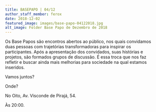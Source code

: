 ```yaml
---
title: BASEPAPO | 04/12
author_staff_member: ferox
date: 2018-12-02
featured_image: images/base-papo-04122018.jpg
alt_image: Folder Base Papo de Dezembro de 2018
---
```

Os Base Papos são encontros abertos ao público, nos quais convidamos duas pessoas com trajetórias transformadoras para inspirar os participantes. Após a apresentação dos convidados, suas histórias e projetos, são formados grupos de discussão. É essa troca que nos faz refletir e buscar ainda mais melhorias para sociedade na qual estamos inseridos.

Vamos juntos?

Onde?

No Oito, Av. Visconde de Pirajá, 54.

Às 20:00.
